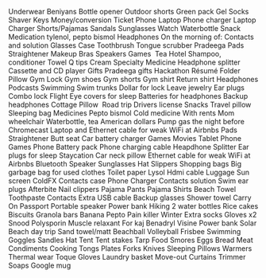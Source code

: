 Underwear
Beniyans
Bottle opener
Outdoor shorts
Green pack
Gel
Socks
Shaver
Keys
Money/conversion
Ticket
Phone
Laptop
Phone charger
Laptop Charger
Shorts/Pajamas
Sandals
Sunglasses
Watch
Waterbottle
Snack
Medication
tylenol, pepto bismol
Headphones
On the morning of:
Contacts and solution
Glasses Case
Toothbrush
Tongue scrubber
Pradeega
Pads
Straightener
Makeup
Bras
Speakers
Games 
Tea
Hotel
Shampoo, conditioner
Towel
Q tips
Cream
Specialty
Medicine
Headphone splitter
Cassette and CD player
Gifts
Pradeega gifts
Hackathon
Résumé
Folder
Pillow
Gym
Lock
Gym shoes
Gym shorts
Gym shirt
Return shirt
Headphones
Podcasts
Swimming
Swim trunks
Dollar for lock
Leave jewelry
Ear plugs
Combo lock
Flight
Eye covers for sleep
Batteries for headphones
Backup headphones
Cottage
Pillow 
Road trip
Drivers license
Snacks
Travel pillow
Sleeping bag
Medicines
Pepto bismol
Cold medicine
With rents
Mom wheelchair
Waterbottle, tea
American dollars
Pump gas the night before
Chromecast
Laptop and Ethernet cable for weak WiFi at Airbnbs
Pads
Straightener
Butt seat
Car battery charger
Games
Movies
Tablet
Phone Games
Phone Battery pack
Phone charging cable
Heapdhone Splitter
Ear plugs for sleep
Staycation
Car neck pillow
Ethernet cable for weak WiFi at Airbnbs
Bluetooth Speaker
Sunglasses
Hat
Slippers
Shopping bags
Big garbage bag for used clothes
Toilet paper
Lysol
Hdmi cable
Luggage
Sun screen
ColdFX
Contacts case
Phone Charger
Contacts solution
Swim ear plugs
Afterbite
Nail clippers
Pajama Pants
Pajama Shirts
Beach Towel
Toothpaste
Contacts
Extra USB cable
Backup glasses
Shower towel
Carry On
Passport
Portable speaker
Power bank
Hiking
2 water bottles
Rice cakes
Biscuits
Granola bars
Banana
Pepto
Pain killer
Winter
Extra socks
Gloves x2
Snood
Polysporin
Muscle relaxant
For kaj
Benadryl
Visine
Power bank
Solar
Beach day trip
Sand towel/matt
Beachball
Volleyball
Frisbee
Swimming Goggles
Sandles
Hat
Tent
Tent stakes
Tarp
Food
Smores
Eggs
Bread
Meat
Condiments
Cooking
Tongs
Plates
Forks
Knives
Sleeping
Pillows
Warmers
Thermal wear
Toque
Gloves
Laundry basket
Move-out
Curtains
Trimmer
Soaps
Google mug
